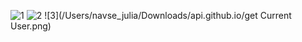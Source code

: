 ![1](/Users/navse_julia/Downloads/api.github.io/registration.png)
![2](/Users/navse_julia/Downloads/api.github.io/authentication.png)
![3](/Users/navse_julia/Downloads/api.github.io/get Current User.png)
